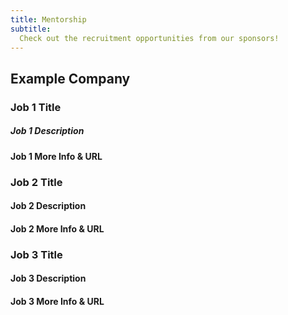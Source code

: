 ```yaml
---
title: Mentorship
subtitle:
  Check out the recruitment opportunities from our sponsors!
---
```

## Example Company ##

### Job 1 Title ###

##### Job 1 Description #####

#### Job 1 More Info & URL ####


### Job 2 Title ###

#### Job 2 Description ####

#### Job 2 More Info & URL ####


### Job 3 Title ###

#### Job 3 Description ####

#### Job 3 More Info & URL ####
